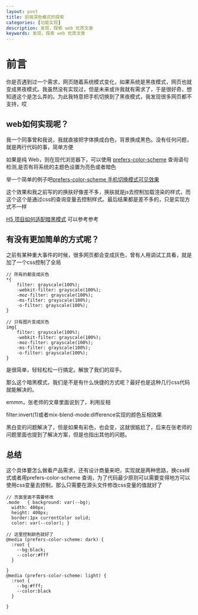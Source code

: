 ```yaml
---
layout: post
title: 前端深色模式的探索
categories: [功能实现]
description: 发现，探索 web 优质文章
keywords: 发现，探索 web 优质文章
---
```


# 前言
你是否遇到过一个需求，网页随着系统模式变化，如果系统是黑夜模式，网页也就 变成黑夜模式。我虽然没有实现过，但是未来或许我就有需求了，于是很好奇，想知道这个是怎么弄的。为此我特意把手机切换到了黑夜模式，我发现很多网页都不支持，哎

## web如何实现呢？
我一个同事曾和我说，我就直接把字体换成白色，背景换成黑色。没有任何问题，就是两行代码的事，简单方便

如果是纯 Web，则在现代浏览器下，可以使用 <a href="https://developer.mozilla.org/zh-CN/docs/Web/CSS/@media/prefers-color-scheme">prefers-color-scheme</a> 查询语句检测,是否有将系统的主题色设置为亮色或者暗色

举一个简单的例子吧<a href="phttps://codepen.io/qingchuang/pen/abJGPGz">prefers-color-scheme 手机切换模式可见效果</a>

这个效果和我之前写的的换肤好像差不多，换肤就是js去控制加载渲染的样式，而这个这个是通过css的查询变量去控制样式。最后结果都是差不多的，只是实现方式不一样

<a href="https://mp.weixin.qq.com/s/WVqu_gmW9c5YLZPCGukWdg">H5 项目如何适配暗黑模式</a> 可以参考参考

## 有没有更加简单的方式呢？
之前有某种重大事件的时候，很多网页都会变成灰色，曾有人用调试工具看，就是加了一个css控制了全局 

```
// 所有的都变成灰色
*{
    filter: grayscale(100%);
    -webkit-filter: grayscale(100%);
    -moz-filter: grayscale(100%);
    -ms-filter: grayscale(100%);
    -o-filter: grayscale(100%);
}

// 只有图片变成灰色
img{
    filter: grayscale(100%);
    -webkit-filter: grayscale(100%);
    -moz-filter: grayscale(100%);
    -ms-filter: grayscale(100%);
    -o-filter: grayscale(100%);
}
```

是很简单，轻轻松松一行搞定。解放了我们的双手。

那么这个暗黑模式，我们是不是有什么快捷的方式呢？最好也是这种几行css代码就能解决的。

emmm，张老师的文章里面说到了，利用反相

filter:invert(1)或者mix-blend-mode:difference实现的颜色反相效果

黑白变的问题解决了，但是如果有彩色，也会变，这就很尴尬了，后来在张老师的问题里面也提到了解决方案，但是也指出其他的问题。

## 总结
这个具体要怎么做看产品需求，还有设计商量来吧，实现就是两种思路，换css样式或者用prefers-color-scheme 查询，为了代码最少原则可以需要变得地方可以使用css变量去控制，那么只需要在源头文件修改css变量的值就好了

```
// 页面里面不需要修改
.mode   { background: var(--bg); 
  width: 400px;
  height: 400px;
  border:1px currentColor solid;
  color: var(--color); }

// 这里控制颜色就好了
@media (prefers-color-scheme: dark) {
  :root { 
    --bg:black;
    --color:#fff
  }

}
@media (prefers-color-scheme: light) {
  :root {
    --bg:#fff;
    --color:black
  }

}

```
